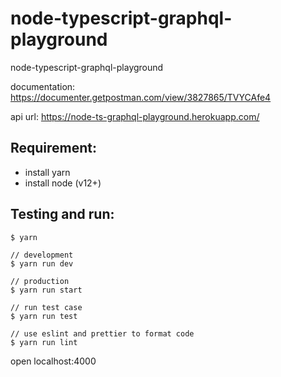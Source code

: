 # node-typescript-graphql-playground

node-typescript-graphql-playground

documentation: https://documenter.getpostman.com/view/3827865/TVYCAfe4

api url: https://node-ts-graphql-playground.herokuapp.com/

## Requirement:

- install yarn
- install node (v12+)

## Testing and run:

```
$ yarn

// development
$ yarn run dev

// production
$ yarn run start

// run test case
$ yarn run test

// use eslint and prettier to format code
$ yarn run lint
```

open localhost:4000
